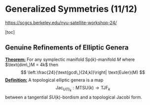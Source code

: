# Generalized Symmetries (11/12)

https://scgcs.berkeley.edu/nyu-satellite-workshop-24/

[toc]

## Genuine Refinements of Elliptic Genera

**<u>Theorem:</u>** For any symplectic manifold $\text{Sp}(k)$-manifold $M$ where $\text{dim\,}M = 4k$ then 
$$
\left.\frac{24}{\text{gcd\,}(24,k)}\right| \text{Euler}(M)
$$
**<u>Definition:</u>** A topological elliptic genera is a map
$$
\text{Jac}_{U(1)_k} : \text{MTSU}(k) \to \text{TJF}_k
$$
between a tangential $SU(k)$-bordism and a topological Jacobi form. 